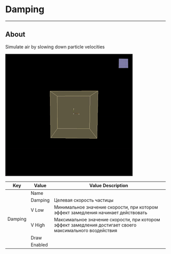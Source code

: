 # Damping

___

## About

Simulate air by slowing down particle velocities

![alt text](media/damping.gif)

<table><thead>
  <tr>
    <th>Key</th>
    <th>Value</th>
    <th>Value Description</th>
  </tr></thead>
<tbody>
  <tr>
    <td rowspan="6">Damping</td>
    <td>Name</td>
    <td></td>
  </tr>
  <tr>
    <td>Damping</td>
    <td>Целевая скорость частицы</td>
  </tr>
  <tr>
    <td>V Low</td>
    <td>Минимальное значение скорости, при котором эффект замедления начинает действовать</td>
  </tr>
  <tr>
    <td>V High</td>
    <td>Максимальное значение скорости, при котором эффект замедления достигает своего максимального воздействия</td>
  </tr>
  <tr>
    <td>Draw</td>
    <td></td>
  </tr>
  <tr>
    <td>Enabled</td>
    <td></td>
  </tr>
</tbody>
</table>
